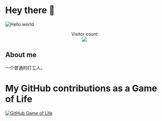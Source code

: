 # Hey there :wave:

<img src="https://raw.githubusercontent.com/sagar-viradiya/sagar-viradiya/master/resources/banner.png" alt="Hello world">

<p align="center"> 
  Visitor count<br>
  <img src="https://profile-counter.glitch.me/rootphantomer/count.svg" />
</p>

## About me

一个普通的打工人。

# My GitHub contributions as a Game of Life

[![GitHub Game of Life](https://github4life.herokuapp.com/rootphantomer.gif?z=6)](https://github4life.herokuapp.com/rootphantomer)

<!-- ## Things I am passionate about

- Android :robot:
- Open source :octocat:

**sagar-viradiya/sagar-viradiya** is a ✨ _special_ ✨ repository because its `README.md` (this file) appears on your GitHub profile.

Here are some ideas to get you started:

- 🔭 I’m currently working on ...
- 🌱 I’m currently learning ...
- 👯 I’m looking to collaborate on ...
- 🤔 I’m looking for help with ...
- 💬 Ask me about ...
- 📫 How to reach me: ...
- 😄 Pronouns: ...
- ⚡ Fun fact: ...
-->
